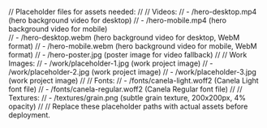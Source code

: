// Placeholder files for assets needed:
// 
// Videos:
// - /hero-desktop.mp4 (hero background video for desktop)
// - /hero-mobile.mp4 (hero background video for mobile)  
// - /hero-desktop.webm (hero background video for desktop, WebM format)
// - /hero-mobile.webm (hero background video for mobile, WebM format)
// - /hero-poster.jpg (poster image for video fallback)
//
// Work Images:
// - /work/placeholder-1.jpg (work project image)
// - /work/placeholder-2.jpg (work project image)
// - /work/placeholder-3.jpg (work project image)
//
// Fonts:
// - /fonts/canela-light.woff2 (Canela Light font file)
// - /fonts/canela-regular.woff2 (Canela Regular font file)
// 
// Textures:
// - /textures/grain.png (subtle grain texture, 200x200px, 4% opacity)
//
// Replace these placeholder paths with actual assets before deployment.
